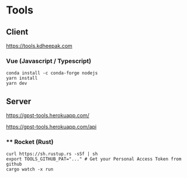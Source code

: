# Tools

## Client

https://tools.kdheepak.com

### Vue (Javascript / Typescript)

```
conda install -c conda-forge nodejs
yarn install
yarn dev
```

## Server

https://gpst-tools.herokuapp.com/

https://gpst-tools.herokuapp.com/api

### \*\* Rocket (Rust)

```
curl https://sh.rustup.rs -sSf | sh
export TOOLS_GITHUB_PAT="..." # Get your Personal Access Token from github
cargo watch -x run
```
